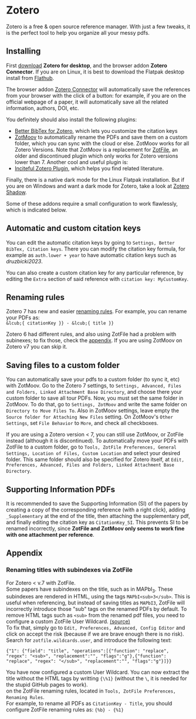 # Zotero

Zotero is a free & open source reference manager. With just a few tweaks, it is the perfect tool to help you organize all your messy pdfs.

## Installing

First [download](https://www.zotero.org/download/) __Zotero for desktop__, and the browser addon __Zotero Connector__. If you are on Linux, it is best to download the Flatpak desktop install from [Flathub](https://flathub.org/apps/org.zotero.Zotero).  

The browser addon [Zotero Connector](https://www.zotero.org/download/) will automatically save the references from your browser with the click of a button: for example, if you are on the official webpage of a paper, it will automatically save all the related information, authors, DOI, etc.  

You definitely should also install the following plugins:
- [Better BibTex for Zotero](https://retorque.re/zotero-better-bibtex/installation/index.html), which lets you customize the citation keys
- [ZotMoov](https://github.com/wileyyugioh/zotmoov) to automatically rename the PDFs and save them on a custom folder, which you can sync with the cloud or else. ZotMoov works for all Zotero Versions. Note that ZotMoov is a replacement for [ZotFile](http://zotfile.com/#how-to-install--set-up-zotfile), an older and discontinued plugin which only works for Zotero versions lower than 7.
Another cool and useful plugin is:
- [Inciteful Zotero Plugin](https://github.com/inciteful-xyz/inciteful-zotero-plugin), which helps you find related literature.  

Finally, there is a native dark mode for the Linux Flatpak installation. But if you are on Windows and want a dark mode for Zotero, take a look at [Zotero Shadow](https://github.com/pablogila/ZoteroShadow).  

Some of these addons require a small configuration to work flawlessly, which is indicated below.  

## Automatic and custom citation keys

You can edit the automatic citation keys by going to `Settings, Better BibTex, Citation keys`. There you can modify the citation key formula, for example as `auth.lower + year` to have automatic citation keys such as _druzbicki2023_.  

You can also create a custom citation key for any particular reference, by editing the `Extra` section of said reference with `citation key: MyCustomKey`.  

## Renaming rules

Zotero 7 has new and easier [renaming rules](https://www.zotero.org/support/file_renaming). For example, you can rename your PDFs as:  
`&lcub;{ citationKey }} - &lcub;{ title }}`

Zotero 6 had different rules, and also using ZotFile had a problem with subinexes; to fix those, check the [appendix](#renaming-titles-with-subindexes-via-zotfile). If you are using ZotMoov on Zotero v7 you can skip it.  

## Saving files to a custom folder

You can automatically save your pdfs to a custom folder (to sync it, etc) with ZotMoov.
Go to the Zotero 7 settings, to `Settings, Advanced, Files and Folders, Linked Attachment Base Directory`, and choose there your custom folder to save all tour PDFs.
Now, you must set the same folder in ZotMoov. To do that, go to `Settings, ZotMoov` and write the same folder on `Directory to Move Files To`. Also in ZotMoov settings, leave empty the `Source folder for Attaching New Files` setting. On ZotMoov's `Other Settings`, set `File Behavior` to `More`, and check all checkboxes.  

If you are using a Zotero version < 7, you can still use ZotMoov, or ZotFile instead (although it is discontinued). To automatically move your PDFs with ZotFile to a custom folder, go to `Tools, ZotFile Preferences, General Settings, Location of Files, Custom Location` and select your desired folder. This same folder should also be specified for Zotero itself, at `Edit, Preferences, Advanced, Files and Folders, Linked Attachment Base Directory`.  

## Supporting Information PDFs

It is recommended to save the Supporting Information (SI) of the papers by creating a copy of the corresponding reference (with a right click), adding `_Supplementary` at the end of the title, then attaching the supplementary pdf, and finally editing the citation key as `CitationKey_SI`. This prevents SI to be renamed incorrectly, since __ZotFile and ZotMoov only seems to work fine with one attachment per reference__.  

## Appendix

### Renaming titles with subindexes via ZotFile

For Zotero < v.7 with ZotFile.  
Some papers have subindexes on the title, such as in MAPbI<sub>3</sub>. These subindexes are rendered in HTML, using the tags `MAPbI<sub>3</sub>`. This is useful when referencing, but instead of saving titles as `MAPbI3`, ZotFile will incorrectly introduce those "sub" tags on the renamed PDFs by default. To remove HTML tags such as `<sub>` from the renamed pdf files, you need to configure a custom ZotFile User Wildcard. [(source)](https://github.com/jlegewie/zotfile/issues/455)  
To fix that, simply go to `Edit, Preferences, Advanced, Config Editor` and click on accept the risk (because if we are brave enough there is no risk). Search for `zotfile.wildcards.user`, and introduce the following text:  
```
{"1": {"field": "title", "operations":[{"function": "replace", "regex": "<sub>", "replacement":"", "flags":"g"},{"function": "replace", "regex": "</sub>", "replacement":"", "flags":"g"}]}}
```
You have now configured a custom User Wildcard. You can now extract the title without the HTML tags by writting `{\%1}` (without the `\`, it is needed for the stupid GitHub pages to work).  
on the ZotFile renaming rules, located in `Tools, ZotFile Preferences, Renaming Rules`.  
For example, to rename all PDFs as `CitationKey - Title`, you should configure ZotFile renaming rules as:
`{%b} - {%1}`

